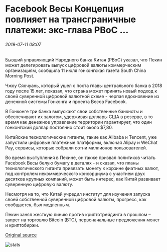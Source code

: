 # Facebook Весы Концепция повлияет на трансграничные платежи: экс-глава PBoC ...

###### 2019-07-11 08:07

Бывший управляющий Народного банка Китая (PBoC) указал, что Пекин может делегировать выпуск цифровой валюты коммерческим организациям, сообщила 11 июля гонконгская газета South China Morning Post.

Чжоу Сяочуань, который ушел с поста главы центрального банка в 2018 году после 15 лет, показал, что страна может принять новый подход к своей суверенной цифровой валютной схеме - черпая вдохновение из денежной системы Гонконга и проекта Весов Facebook.

В Гонконге три банка выпускают свои собственные банкноты и обеспечивают их залогом, удерживая доллары США в резерве, в то время как денежное управление территории гарантирует, что один гонконгский доллар постоянно стоит около $7,80.

Китайские технологические гиганты, такие как Alibaba и Tencent, уже запустили цифровые платежные платформы, включая Alipay и WeChat Pay, сервисы, которые собрали сотни миллионов пользователей.

Во время выступления в Пекине, он также призвал политиков читать Facebook Весы белую бумагу в деталях - и сказал, что планы технологического гиганта привязать монету к корзине фиатных валют, под контролем некоммерческого консорциума с участием двух десятков крупных компаний, может быть интерес, как Китай развивает суверенную цифровую валюту.

Несмотря на то, что Китай учредил институт для изучения запуска своей собственной суверенной цифровой валюты, прогресс, как сообщается, был медленным.

Пекин занял жесткую линию против криптотрейдинга в прошлом – запрет на торговлю Bitcoin (BTC), первоначальные предложения монет и криптобиржи.

[Original source](https://cointelegraph.com/news/facebooks-libra-concept-will-impact-cross-border-payments-ex-pboc-chief)

![stats](https://c.statcounter.com/11760860/0/a89fa40b/1/ "stats")